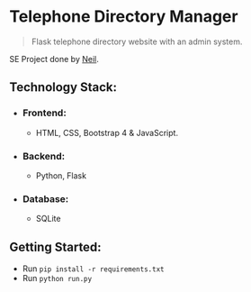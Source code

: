 # Telephone Directory Manager

> Flask telephone directory website with an admin system.

SE Project done by [Neil](https://github.com/NeilBotelho).

## Technology Stack:
- ### Frontend:
  - HTML, CSS, Bootstrap 4 & JavaScript.
- ### Backend:
  - Python, Flask
- ### Database:
  - SQLite

## Getting Started:
- Run `pip install -r requirements.txt`
- Run `python run.py`


